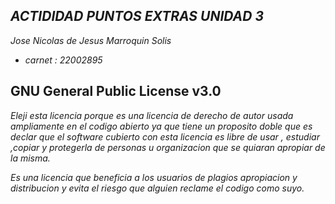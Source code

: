 ## _ACTIDIDAD PUNTOS EXTRAS UNIDAD 3_

_Jose Nicolas de Jesus Marroquin Solis_ 
  - _carnet : 22002895_

## GNU General Public License v3.0

_Eleji esta licencia porque es una licencia de derecho de autor usada ampliamente en el codigo abierto ya que tiene un proposito doble que es declar que el software cubierto con esta licencia es libre de usar , estudiar ,copiar y protegerla de personas u organizacion que se quiaran apropiar de la misma._

_Es una licencia que beneficia a los usuarios de plagios apropiacion y distribucion y evita el riesgo que alguien reclame el codigo como suyo._
